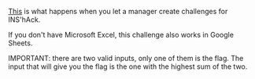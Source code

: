[This](https://static.ctf.insecurity-insa.fr/e2ccb4917c2c8305d2fda31133b3d37af880e7fb.tar.gz) is what happens when you let a manager create challenges for INS'hAck.

If you don't have Microsoft Excel, this challenge also works in Google Sheets.

IMPORTANT: there are two valid inputs, only one of them is the flag. The input that will give you the flag is the one with the highest sum of the two.
